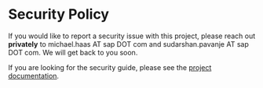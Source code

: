 # Security Policy

If you would like to report a security issue with this
project, please reach out **privately** to michael.haas AT sap DOT com
and sudarshan.pavanje AT sap DOT com. We will get back to you soon.

If you are looking for the security guide, please see the
[project documentation][security guide].

[security guide]: https://data-attribute-recommendation-python-sdk.readthedocs.io/en/latest/security.html